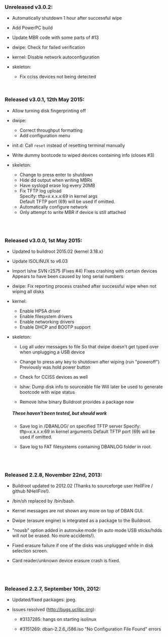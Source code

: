 ### Unreleased v3.0.2:

- Automatically shutdown 1 hour after successful wipe

- Add PowerPC build

- Update MBR code with some parts of #13

- dwipe: Check for failed verification

- kernel: Disable network autoconfiguration

- skeleton:
    - Fix cciss devices not being detected

&nbsp;
&nbsp;

### Released v3.0.1, 12th May 2015:

- Allow turning disk fingerprinting off

- dwipe:
	- Correct throughput formatting
	- Add configuration menu

- init.d: Call `reset` instead of resetting terminal manually

- Write dummy bootcode to wiped devices containing info (closes #3)

- skeleton:
	- Change to press enter to shutdown
	- Hide dd output when writing MBRs
	- Have syslogd erase log every 20MB
	- Fix TFTP log upload  
	  Specify: tftp=x.x.x.x:69 in kernel args  
          Default TFTP port (69) will be used if omitted.
	- Automatically configure network
	- Only attempt to write MBR if device is still attached

&nbsp;  
&nbsp;  

### Released v3.0.0, 1st May 2015:

- Updated to buildroot 2015.02 (kernel 3.18.x)

- Update ISOLINUX to v6.03

- Import lshw SVN r2575 (Fixes #4)
  Fixes crashing with certain devices
  Appears to have been caused by long serial numbers

- dwipe: Fix reporting process crashed after successful wipe
         when not wiping all disks

- kernel:
	- Enable HPSA driver
	- Enable filesystem drivers
	- Enable networking drivers
	- Enable DHCP and BOOTP support


- skeleton:
	- Log all udev messages to file
	  So that dwipe doesn't get typed over when unplugging a USB device

	- Change to press any key to shutdown after wiping (run "poweroff")
	  Previously was hold power button

	- Check for CCISS devices as well

	- lshw: Dump disk info to sourceable file
	  Will later be used to generate bootcode with wipe status

	- Remove lshw binary
	  Buildroot provides a package now

	##### These haven't been tested, but *should* work
	- Save log in /DBANLOG/ on specified TFTP server
	  Specify: tftp=x.x.x.x:69 in kernel arguments
	  Default TFTP port (69) will be used if omitted.

	- Save log to FAT filesystems containing DBANLOG folder in root.

&nbsp;  
&nbsp;  
  
### Released 2.2.8, November 22nd, 2013:

- Buildroot updated to 2012.02 (Thanks to sourceforge user HellFire / github NHellFire!).

- /bin/sh replaced by /bin/bash.

- Kernel messages are not shown any more on top of DBAN GUI.

- Dwipe (erasure engine) is integrated as a package to the Buildroot.

- "nousb" option added in autonuke mode (in auto mode USB sticks/hdds will not be erased. No more accidents!).

- Fixed erasure failure if one of the disks was unplugged while in disk selection screen.

- Card reader/unknown device erasure crash is fixed.

&nbsp;  
&nbsp;  
  
### Released 2.2.7, September 10th, 2012:

- Updated/fixed packages: jpeg.

- Issues resolved (http://bugs.uclibc.org):

	- #3137285: hangs on starting isolinux

	- #3151269: dban-2.2.6_i586.iso "No Configuration File Found" errors
